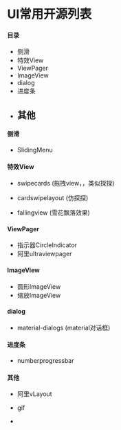 # UI常用开源列表

#### 目录

* 侧滑
* 特效View
* ViewPager
* ImageView
* dialog
* 进度条
* ## 其他

#### 侧滑

* SlidingMenu

#### 特效View

* swipecards \(拖拽view，，类似探探\)

* cardswipelayout \(仿探探\)

* fallingview \(雪花飘落效果\)

#### ViewPager

* 指示器CircleIndicator
* 阿里ultraviewpager

#### ImageView

* 圆形ImageView
* 缩放ImageView

#### dialog

* material-dialogs \(material对话框\)

#### 

#### 进度条

* numberprogressbar

#### 其他

* 阿里vLayout
* gif

* 


